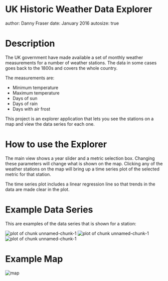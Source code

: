 UK Historic Weather Data Explorer
========================================================
author: Danny Fraser
date: January 2016
autosize: true

Description
========================================================
The UK government have made available a set of monthly weather measurements for a number of weather stations. The data in some cases goes back to the 1800s and covers the whole country.

The measurements are:
* Minimum temperature
* Maximum temperature
* Days of sun
* Days of rain
* Days with air frost

This project is an explorer application that lets you see the stations on a map and view the data series for each one.

How to use the Explorer
========================================================
The main view shows a year slider and a metric selection box. Changing these parameters will change what is shown on the map. Clicking any of the weather stations on the map will bring up a time series plot of the selected metric for that station.

The time series plot includes a linear regression line so that trends in the data are made clear in the plot.


Example Data Series
========================================================
This are examples of the data series that is shown for a station:

![plot of chunk unnamed-chunk-1](docs-figure/unnamed-chunk-1-1.png) ![plot of chunk unnamed-chunk-1](docs-figure/unnamed-chunk-1-2.png) ![plot of chunk unnamed-chunk-1](docs-figure/unnamed-chunk-1-3.png) 

Example Map
========================================================
![map](docs-figure/map.png)
